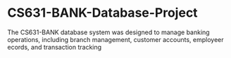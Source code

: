 # CS631-BANK-Database-Project
The CS631-BANK database system was designed to manage banking operations, including branch management, customer accounts, employeer ecords, and transaction tracking
